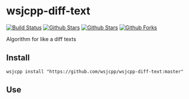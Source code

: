 # wsjcpp-diff-text

[![Build Status](https://api.travis-ci.com/wsjcpp/wsjcpp-diff-text.svg?branch=master)](https://travis-ci.com/wsjcpp/wsjcpp-diff-text) [![Github Stars](https://img.shields.io/github/stars/wsjcpp/wsjcpp-diff-text.svg?label=github%20%E2%98%85)](https://github.com/wsjcpp/wsjcpp-diff-text) [![Github Stars](https://img.shields.io/github/contributors/wsjcpp/wsjcpp-diff-text.svg)](https://github.com/wsjcpp/wsjcpp-diff-text) [![Github Forks](https://img.shields.io/github/forks/wsjcpp/wsjcpp-diff-text.svg?label=github%20forks)](https://github.com/wsjcpp/wsjcpp-diff-text/network/members)

Algorithm for like a diff texts


## Install

```
wsjcpp install "https://github.com/wsjcpp/wsjcpp-diff-text:master"
```

## Use


